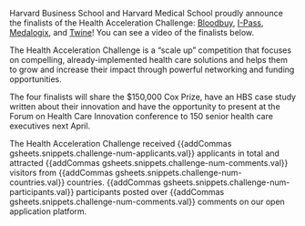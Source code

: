 Harvard Business School and Harvard Medical School proudly announce the finalists of the Health Acceleration Challenge: <a href="{{gsheets.orgs.bloodbuy.profileUrl}}" target="_blank">Bloodbuy</a>, <a href="{{gsheets.orgs.i_pass.profileUrl}}" target="_blank">I-Pass</a>, <a href="{{gsheets.orgs.medalogix.profileUrl}}" target="_blank">Medalogix</a>, and <a href="{{gsheets.orgs.twine.profileUrl}}" target="_blank">Twine</a>! You can see a video of the finalists below.

The Health Acceleration Challenge is a “scale up” competition that focuses on compelling, already-implemented health care solutions and helps them to grow and increase their impact through powerful networking and funding opportunities.

The four finalists will share the $150,000 Cox Prize, have an HBS case study written about their innovation and have the opportunity to present at the Forum on Health Care Innovation conference to 150 senior health care executives next April.

The Health Acceleration Challenge received {{addCommas gsheets.snippets.challenge-num-applicants.val}} applicants in total and attracted {{addCommas gsheets.snippets.challenge-num-comments.val}} visitors from {{addCommas gsheets.snippets.challenge-num-countries.val}} countries. {{addCommas gsheets.snippets.challenge-num-participants.val}} participants posted over {{addCommas gsheets.snippets.challenge-num-comments.val}} comments on our open application platform. 
